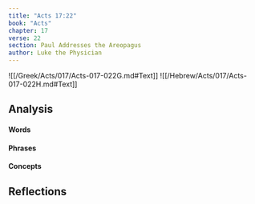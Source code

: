 ```yaml
---
title: "Acts 17:22"
book: "Acts"
chapter: 17
verse: 22
section: Paul Addresses the Areopagus
author: Luke the Physician
---
```

![[/Greek/Acts/017/Acts-017-022G.md#Text]]
![[/Hebrew/Acts/017/Acts-017-022H.md#Text]]

## Analysis

#### Words

#### Phrases

#### Concepts

## Reflections
